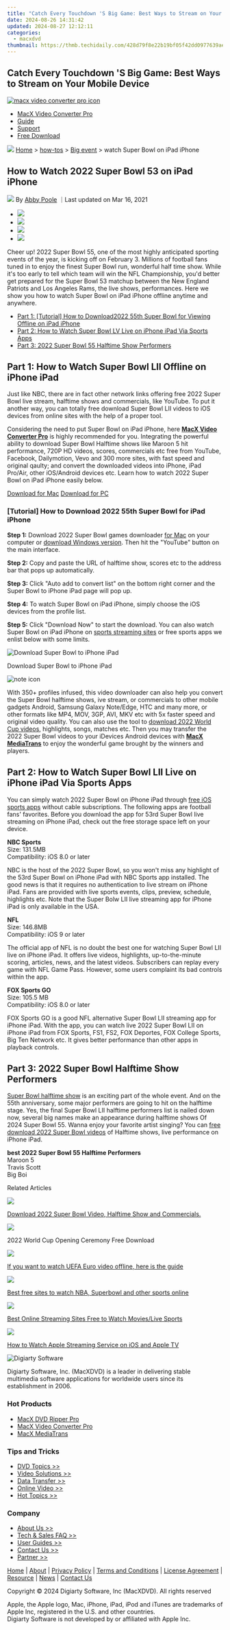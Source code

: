 ```yaml
---
title: "Catch Every Touchdown 'S Big Game: Best Ways to Stream on Your Mobile Device"
date: 2024-08-26 14:31:42
updated: 2024-08-27 12:12:11
categories:
  - macxdvd
thumbnail: https://thmb.techidaily.com/428d79f8e22b19bf05f42dd0977639aed1e84dacf346522fdfb1811e179afc16.jpg
---
```


## Catch Every Touchdown 'S Big Game: Best Ways to Stream on Your Mobile Device

[![macx video converter pro icon](https://www.macxdvd.com/mac-dvd-video-converter-how-to/../image-style/new-seo/icon11.png)](https://tools.techidaily.com/macxdvd/products/)

* [MacX Video Converter Pro](https://tools.techidaily.com/macxdvd/products/)
* [Guide](https://tools.techidaily.com/macxdvd/products/)
* [Support](https://tools.techidaily.com/macxdvd/products/)
* [Free Download](https://tools.techidaily.com/macxdvd/products/)



![](https://www.macxdvd.com/mac-dvd-video-converter-how-to/../image-style/new-seo/icon7.png) [Home](https://tools.techidaily.com/macxdvd/products/) \> [how-tos](https://tools.techidaily.com/macxdvd/products/) \> [Big event](https://tools.techidaily.com/macxdvd/products/) \> watch Super Bowl on iPad iPhone

## How to Watch 2022 Super Bowl 53 on iPad iPhone 



![](https://www.macxdvd.com/mac-dvd-video-converter-how-to/../image-style/new-seo/icon6.png) By [Abby Poole](https://www.linkedin.com/in/abby-poole-6822b0104/) ｜Last updated on Mar 16, 2021

* [![](https://www.macxdvd.com/mac-dvd-video-converter-how-to/../image-style/new-seo/share-fa.jpg)](https://www.facebook.com/sharer/sharer.php?u=https://www.macxdvd.com/mac-dvd-video-converter-how-to/download-watch-super-bowl-on-ipad-iphone.htm)
* [![](https://www.macxdvd.com/mac-dvd-video-converter-how-to/../image-style/new-seo/share-tw.jpg)](https://twitter.com/intent/tweet?url=https://www.macxdvd.com/mac-dvd-video-converter-how-to/download-watch-super-bowl-on-ipad-iphone.htm)
* [![](https://www.macxdvd.com/mac-dvd-video-converter-how-to/../image-style/new-seo/share-email.jpg)](https://www.macxdvd.com/mac-dvd-video-converter-how-to/mailto:info@example.com?&subject=&body=https://www.macxdvd.com/mac-dvd-video-converter-how-to/download-watch-super-bowl-on-ipad-iphone.htm)
* [![](https://www.macxdvd.com/mac-dvd-video-converter-how-to/../image-style/new-seo/share-in.jpg)](https://www.linkedin.com/shareArticle?mini=true&url=https://www.macxdvd.com/mac-dvd-video-converter-how-to/download-watch-super-bowl-on-ipad-iphone.htm&title=&summary=https://www.macxdvd.com/mac-dvd-video-converter-how-to/download-watch-super-bowl-on-ipad-iphone.htm&source=)

Cheer up! 2022 Super Bowl 55, one of the most highly anticipated sporting events of the year, is kicking off on February 3\. Millions of football fans tuned in to enjoy the finest Super Bowl run, wonderful half time show. While it's too early to tell which team will win the NFL Championship, you'd better get prepared for the Super Bowl 53 matchup between the New England Patriots and Los Angeles Rams, the live shows, performances. Here we show you how to watch Super Bowl on iPad iPhone offline anytime and anywhere. 

* [Part 1: \[Tutorial\] How to Download2022 55th Super Bowl for Viewing Offline on iPad iPhone](https://tools.techidaily.com/macxdvd/products/)
* [Part 2: How to Watch Super Bowl LV Live on iPhone iPad Via Sports Apps](https://tools.techidaily.com/macxdvd/products/)
* [Part 3: 2022 Super Bowl 55 Halftime Show Performers](https://tools.techidaily.com/macxdvd/products/)

## Part 1: How to Watch Super Bowl LII Offline on iPhone iPad 

Just like NBC, there are in fact other network links offering free 2022 Super Bowl live stream, halftime shows and commercials, like YouTube. To put it another way, you can totally free download Super Bowl LII videos to iOS devices from online sites with the help of a proper tool.

Considering the need to put Super Bowl on iPad iPhone, here [**MacX Video Converter Pro**](https://tools.techidaily.com/macxdvd/products/) is highly recommended for you. Integrating the powerful ability to download Super Bowl Halftime shows like Maroon 5 hit performance, 720P HD videos, scores, commercials etc free from YouTube, Facebook, Dailymotion, Vevo and 300 more sites, with fast speed and original qaulty; and convert the downloaded videos into iPhone, iPad Pro/Air, other iOS/Android devices etc. Learn how to watch 2022 Super Bowl on iPad iPhone easily below. 

[Download for Mac](https://tools.techidaily.com/macxdvd/products/) [Download for PC](https://tools.techidaily.com/macxdvd/products/) 

### \[Tutorial\] How to Download 2022 55th Super Bowl for iPad iPhone

**Step 1:** Download 2022 Super Bowl games downloader [for Mac](https://tools.techidaily.com/macxdvd/products/) on your computer or [download Windows version](https://tools.techidaily.com/macxdvd/products/). Then hit the "YouTube" button on the main interface.

**Step 2:** Copy and paste the URL of halftime show, scores etc to the address bar that pops up automatically. 

**Step 3:** Click "Auto add to convert list" on the bottom right corner and the Super Bowl to iPhone iPad page will pop up.

**Step 4:** To watch Super Bowl on iPad iPhone, simply choose the iOS devices from the profile list. 

**Step 5:** Click "Download Now" to start the download. You can also watch Super Bowl on iPad iPhone on [sports streaming sites](https://tools.techidaily.com/macxdvd/products/) or free sports apps we enlist below with some limits.

![Download Super Bowl to iPhone iPad](https://www.macxdvd.com/mac-dvd-video-converter-how-to/article-image/2016-super-bowl-1.jpg) 

Download Super Bowl to iPhone iPad

![note icon](https://www.macxdvd.com/mac-dvd-video-converter-how-to/../image-style/new-seo/icon0.png)

With 350+ profiles infused, this video downloader can also help you convert the Super Bowl halftime shows, ive stream, or commercials to other mobile gadgets Android, Samsung Galaxy Note/Edge, HTC and many more, or other formats like MP4, MOV, 3GP, AVI, MKV etc with 5x faster speed and original video quality. You can also use the tool to [download 2022 World Cup videos](https://tools.techidaily.com/macxdvd/products/), highlights, songs, matches etc. Then you may transfer the 2022 Super Bowl videos to your iDevices Android devices with **[MacX MediaTrans](https://tools.techidaily.com/macxdvd/products/)** to enjoy the wonderful game brought by the winners and players.

## Part 2: How to Watch Super Bowl LII Live on iPhone iPad Via Sports Apps

You can simply watch 2022 Super Bowl on iPhone iPad through [free iOS sports apps](https://tools.techidaily.com/macxdvd/products/) without cable subscriptions. The following apps are football fans' favorites. Before you download the app for 53rd Super Bowl live streaming on iPhone iPad, check out the free storage space left on your device. 

**NBC Sports**  
Size: 131.5MB  
Compatibility: iOS 8.0 or later

NBC is the host of the 2022 Super Bowl, so you won't miss any highlight of the 53rd Super Bowl on iPhone iPad with NBC Sports app installed. The good news is that it requires no authentication to live stream on iPhone iPad. Fans are provided with live sports events, clips, preview, schedule, highlights etc. Note that the Super Bolw LII live streaming app for iPhone iPad is only available in the USA. 

**NFL**  
Size: 146.8MB  
Compatibility: iOS 9 or later

The official app of NFL is no doubt the best one for watching Super Bowl LII live on iPhone iPad. It offers live videos, highlights, up-to-the-minute scoring, articles, news, and the latest videos. Subscribers can replay every game with NFL Game Pass. However, some users complaint its bad controls within the app. 

**FOX Sports GO**  
Size: 105.5 MB  
Compatibility: iOS 8.0 or later

FOX Sports GO is a good NFL alternative Super Bowl LII streaming app for iPhone iPad. With the app, you can watch live 2022 Super Bowl LII on iPhone iPad from FOX Sports, FS1, FS2, FOX Deportes, FOX College Sports, Big Ten Network etc. It gives better performance than other apps in playback controls. 

## Part 3: 2022 Super Bowl Halftime Show Performers 

[Super Bowl halftime show](https://tools.techidaily.com/macxdvd/products/) is an exciting part of the whole event. And on the 55th anniversary, some major performers are going to hit on the halftime stage. Yes, the final Super Bowl LII halftime performers list is nailed down now, several big names make an appearance during halftime shows Of 2024 Super Bowl 55\. Wanna enjoy your favorite artist singing? You can [free download 2022 Super Bowl videos](https://tools.techidaily.com/macxdvd/products/) of Halftime shows, live performance on iPhone iPad. 

**best 2022 Super Bowl 55 Halftime Performers**   
Maroon 5  
Travis Scott  
Big Boi



Related Articles

![](https://www.macxdvd.com/mac-dvd-video-converter-how-to/../image-style/new-seo/pic7.jpg)

[Download 2022 Super Bowl Video, Halftime Show and Commercials.](https://tools.techidaily.com/macxdvd/products/) 

![](https://www.macxdvd.com/mac-dvd-video-converter-how-to/../image-style/new-seo/pic6.jpg)

 2022 World Cup Opening Ceremony Free Download

![](https://www.macxdvd.com/mac-dvd-video-converter-how-to/../image-style/new-seo/pic5.jpg)

[If you want to watch UEFA Euro video offline, here is the guide](https://tools.techidaily.com/macxdvd/products/) 

![](https://www.macxdvd.com/mac-dvd-video-converter-how-to/../image-style/new-seo/pic4.jpg)

[Best free sites to watch NBA, Superbowl and other sports online](https://tools.techidaily.com/macxdvd/products/) 

![](https://www.macxdvd.com/mac-dvd-video-converter-how-to/../image-style/new-seo/pic3.jpg)

[Best Online Streaming Sites Free to Watch Movies/Live Sports](https://tools.techidaily.com/macxdvd/products/) 

![](https://www.macxdvd.com/mac-dvd-video-converter-how-to/../image-style/new-seo/pic2.jpg)

[How to Watch Apple Streaming Service on iOS and Apple TV](https://tools.techidaily.com/macxdvd/products/) 



![Digiarty Software](https://www.macxdvd.com/mac-dvd-video-converter-how-to/../icon/logo.png) 

Digiarty Software, Inc. (MacXDVD) is a leader in delivering stable multimedia software applications for worldwide users since its establishment in 2006.

### Hot Products

* [MacX DVD Ripper Pro](https://tools.techidaily.com/macxdvd/products/)
* [MacX Video Converter Pro](https://tools.techidaily.com/macxdvd/products/)
* [MacX MediaTrans](https://tools.techidaily.com/macxdvd/products/)

### Tips and Tricks

* [DVD Topics >>](https://tools.techidaily.com/macxdvd/products/)
* [Video Solutions >>](https://tools.techidaily.com/macxdvd/products/)
* [Data Transfer >>](https://tools.techidaily.com/macxdvd/products/)
* [Online Video >>](https://tools.techidaily.com/macxdvd/products/)
* [Hot Topics >>](https://tools.techidaily.com/macxdvd/products/)

### Company

* [About Us >>](https://tools.techidaily.com/macxdvd/products/)
* [Tech & Sales FAQ >>](https://tools.techidaily.com/macxdvd/products/)
* [User Guides >>](https://tools.techidaily.com/macxdvd/products/)
* [Contact Us >>](https://tools.techidaily.com/macxdvd/products/)
* [Partner >>](https://tools.techidaily.com/macxdvd/products/)



[Home](https://tools.techidaily.com/macxdvd/products/) | [About](https://tools.techidaily.com/macxdvd/products/) | [Privacy Policy](https://tools.techidaily.com/macxdvd/products/) | [Terms and Conditions](https://tools.techidaily.com/macxdvd/products/) | [License Agreement](https://tools.techidaily.com/macxdvd/products/) | [Resource](https://tools.techidaily.com/macxdvd/products/) | [News](https://tools.techidaily.com/macxdvd/products/) | [Contact Us](https://tools.techidaily.com/macxdvd/products/)

Copyright © 2024 Digiarty Software, Inc (MacXDVD). All rights reserved

Apple, the Apple logo, Mac, iPhone, iPad, iPod and iTunes are trademarks of Apple Inc, registered in the U.S. and other countries.  
Digiarty Software is not developed by or affiliated with Apple Inc.

<ins class="adsbygoogle"
     style="display:block"
     data-ad-format="autorelaxed"
     data-ad-client="ca-pub-7571918770474297"
     data-ad-slot="1223367746"></ins>



<ins class="adsbygoogle"
     style="display:block"
     data-ad-client="ca-pub-7571918770474297"
     data-ad-slot="8358498916"
     data-ad-format="auto"
     data-full-width-responsive="true"></ins>

